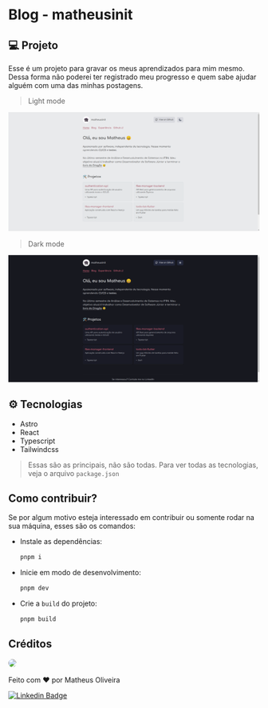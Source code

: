 # Blog - matheusinit

## 💻 Projeto

Esse é um projeto para gravar os meus aprendizados para mim mesmo. Dessa forma não poderei ter registrado meu progresso e quem sabe ajudar alguém com uma das minhas postagens.


> Light mode

![Home - Light Mode](./.github/readme/Home%20-%20Light%20mode.png)


> Dark mode

![Home - Dark Mode](./.github/readme/Home%20-%20Dark%20mode.png)


## ⚙️ Tecnologias

 - Astro
 - React
 - Typescript
 - Tailwindcss

> Essas são as principais, não são todas. Para ver todas as tecnologias, veja o arquivo `package.json`

## Como contribuir?

Se por algum motivo esteja interessado em contribuir ou somente rodar na sua máquina, esses são os comandos:

+ Instale as dependências:

  ```bash
  pnpm i
  ```

+ Inicie em modo de desenvolvimento:

  ```bash
  pnpm dev
  ```

+ Crie a `build` do projeto:

  ```bash
  pnpm build
  ```

## Créditos

<img style="border-radius: 50%;" src="https://avatars.githubusercontent.com/u/68296035?v=4" width="100px" />

Feito com :heart: por Matheus Oliveira

[![Linkedin Badge](https://img.shields.io/badge/-Matheus-blue?style=for-the-badge&logo=Linkedin&logoColor=white&link=https://www.linkedin.com/in/matheus-silva13/)](https://www.linkedin.com/in/matheus-silva13/) 